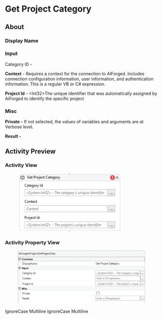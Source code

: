 # Get Project Category

## About

### Display Name

### Input

Category ID -

**Context** - Requires a context for the connection to AIForged. Includes connection configuration information, user information, and authentication information. This is a regular VB or C# expression.

**Project Id** - \<Int32>The unique identifier that was automatically assigned by AiForged to identify the specific project

### Misc

**Private -** If not selected, the values of variables and arguments are at Verbose level.

**Result -**

## Activity Preview

### Activity View

<figure><img src="../../../assets/image%20%2811%29%20%281%29%20%282%29%20%281%29.png" alt=""><figcaption></figcaption></figure>

### Activity Property View

<figure><img src="../../../assets/image%20%2851%29%20%281%29%20%281%29.png" alt=""><figcaption></figcaption></figure>

 IgnoreCase Multiline IgnoreCase Multiline
